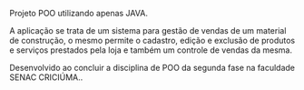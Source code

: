 Projeto POO utilizando apenas JAVA.

A aplicação se trata de um sistema para gestão de vendas de um
material de construção, o mesmo permite o cadastro, edição e exclusão
de produtos e serviços prestados pela loja e também um controle de
vendas da mesma.

Desenvolvido ao concluir a disciplina de POO da segunda fase na faculdade
SENAC CRICIÚMA.. 
